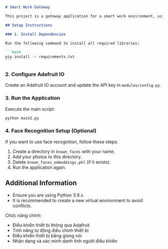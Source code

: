 ````markdown
# Smart Work Gateway

This project is a gateway application for a smart work environment, using Python 3.9.x. It is recommended to create a new virtual environment to avoid conflicts.

## Setup Instructions

### 1. Install Dependencies

Run the following command to install all required libraries:

```bash
pip install -r requirements.txt
```
````

### 2. Configure Adafruit IO

Create an Adafruit IO account and update the API key in `modules/config.py`.

### 3. Run the Application

Execute the main script:

```bash
python main2.py
```

### 4. Face Recognition Setup (Optional)

If you want to use face recognition, follow these steps:

1. Create a directory in `known_faces` with your name.
2. Add your photos to this directory.
3. Delete `known_faces_embeddings.pkl` (if it exists).
4. Run the application again.

## Additional Information

- Ensure you are using Python 3.9.x.
- It is recommended to create a new virtual environment to avoid conflicts.

Chức năng chính:
- Điểu khiển thiết bị thông qua Adafruit
- Tính năng tự động điều chỉnh thiết bị
- Điều khiển thiết bị bằng giọng nói
- Nhận dạng và xác minh danh tính người điều khiển
